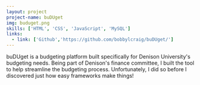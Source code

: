 ```yaml
---
layout: project
project-name: buDUget
img: buduget.png
skills: ['HTML', 'CSS', 'JavaScript', 'MySQL']
links:
  - link: ['Github','https://github.com/bobbylcraig/buDUget/']
---
```


buDUget is a budgeting platform built specifically for Denison University's budgeting needs. Being part of Denison's finance committee, I built the tool to help streamline the budgeting process. Unfortunately, I did so before I discovered just how easy frameworks make things!
